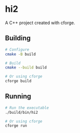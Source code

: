 # hi2

A C++ project created with cforge.

## Building

```bash
# Configure
cmake -B build

# Build
cmake --build build

# Or using cforge
cforge build
```

## Running

```bash
# Run the executable
./build/bin/hi2

# Or using cforge
cforge run
```

